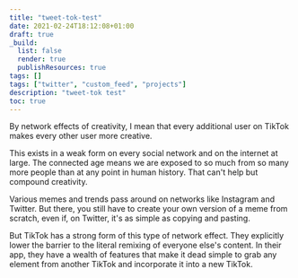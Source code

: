 ```yaml
---
title: "tweet-tok-test"
date: 2021-02-24T18:12:08+01:00
draft: true
_build:
  list: false
  render: true
  publishResources: true
tags: []
tags: ["twitter", "custom_feed", "projects"]
description: "tweet-tok test"
toc: true
---
```

By network effects of creativity, I mean that every additional user on TikTok makes every other user more creative.

This exists in a weak form on every social network and on the internet at large. The connected age means we are exposed to so much from so many more people than at any point in human history. That can't help but compound creativity.

Various memes and trends pass around on networks like Instagram and Twitter. But there, you still have to create your own version of a meme from scratch, even if, on Twitter, it's as simple as copying and pasting.

But TikTok has a strong form of this type of network effect. They explicitly lower the barrier to the literal remixing of everyone else's content. In their app, they have a wealth of features that make it dead simple to grab any element from another TikTok and incorporate it into a new TikTok.
